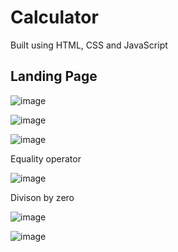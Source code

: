 # Calculator
Built using HTML, CSS and JavaScript

## Landing Page

![image](https://github.com/user-attachments/assets/e392115f-078f-4f3c-af36-3ba29166042d)

![image](https://github.com/user-attachments/assets/f3f34782-eec5-4cf4-aae6-d375f120f087)

![image](https://github.com/user-attachments/assets/c2090d8d-6bb1-4c5f-a537-81b7971c5291)

Equality operator

![image](https://github.com/user-attachments/assets/9f3b0a95-aa63-415a-91f5-e2b357a1968b)

Divison by zero

![image](https://github.com/user-attachments/assets/fd51b894-f588-4410-9224-78bdeb85f3a9)

![image](https://github.com/user-attachments/assets/d3d52c27-f0c4-4849-b8d1-3dccef7d409d)

